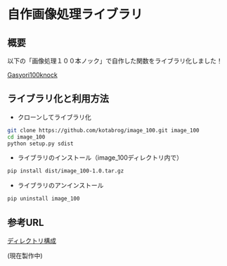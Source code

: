 # 自作画像処理ライブラリ

## 概要

以下の「画像処理１００本ノック」で自作した関数をライブラリ化しました！

[Gasyori100knock](https://github.com/yoyoyo-yo/Gasyori100knock)


## ライブラリ化と利用方法

- クローンしてライブラリ化

```bash
git clone https://github.com/kotabrog/image_100.git image_100
cd image_100
python setup.py sdist
```

- ライブラリのインストール（image_100ディレクトリ内で）

```bash
pip install dist/image_100-1.0.tar.gz
```

- ライブラリのアンインストール

```bash
pip uninstall image_100
```


## 参考URL

[ディレクトリ構成](https://qiita.com/kobori_akira/items/aa42790354654debb655)

(現在製作中)
